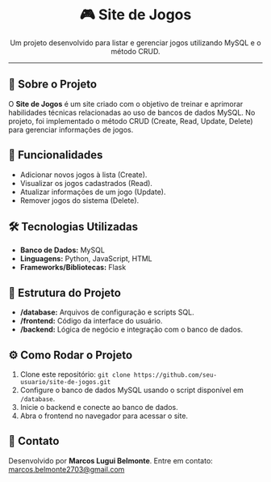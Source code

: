 <!DOCTYPE html>
<html lang="en">
<head>
    <meta charset="UTF-8">
    <meta name="viewport" content="width=device-width, initial-scale=1.0">
    <title>Site de Jogos</title>
</head>
<body>
    <h1 align="center">🎮 Site de Jogos</h1>
    <p align="center">
        Um projeto desenvolvido para listar e gerenciar jogos utilizando MySQL e o método CRUD.
    </p>
    <hr>
    
   <h2>📖 Sobre o Projeto</h2>
    <p>
        O <strong>Site de Jogos</strong> é um site criado com o objetivo de treinar e aprimorar habilidades técnicas relacionadas ao uso de 
        bancos de dados MySQL. No projeto, foi implementado o método CRUD (Create, Read, Update, Delete) para gerenciar informações de jogos.
    </p>
    
  <h2>🚀 Funcionalidades</h2>
    <ul>
        <li>Adicionar novos jogos à lista (Create).</li>
        <li>Visualizar os jogos cadastrados (Read).</li>
        <li>Atualizar informações de um jogo (Update).</li>
        <li>Remover jogos do sistema (Delete).</li>
    </ul>
    
  <h2>🛠️ Tecnologias Utilizadas</h2>
    <ul>
        <li><strong>Banco de Dados:</strong> MySQL</li>
        <li><strong>Linguagens:</strong> Python, JavaScript, HTML</li>
        <li><strong>Frameworks/Bibliotecas:</strong> Flask</li>
    </ul>
    
  <h2>📂 Estrutura do Projeto</h2>
    <ul>
        <li><strong>/database:</strong> Arquivos de configuração e scripts SQL.</li>
        <li><strong>/frontend:</strong> Código da interface do usuário.</li>
        <li><strong>/backend:</strong> Lógica de negócio e integração com o banco de dados.</li>
    </ul>
    
   <h2>⚙️ Como Rodar o Projeto</h2>
    <ol>
        <li>Clone este repositório: <code>git clone https://github.com/seu-usuario/site-de-jogos.git</code></li>
        <li>Configure o banco de dados MySQL usando o script disponível em <code>/database</code>.</li>
        <li>Inicie o backend e conecte ao banco de dados.</li>
        <li>Abra o frontend no navegador para acessar o site.</li>
    </ol>
    
   <h2>📧 Contato</h2>
    <p>
        Desenvolvido por <strong>Marcos Lugui Belmonte</strong>.  
        Entre em contato: <a href="mailto:seu-email@example.com">marcos.belmonte2703@gmail.com</a>
    </p>
</body>
</html>
